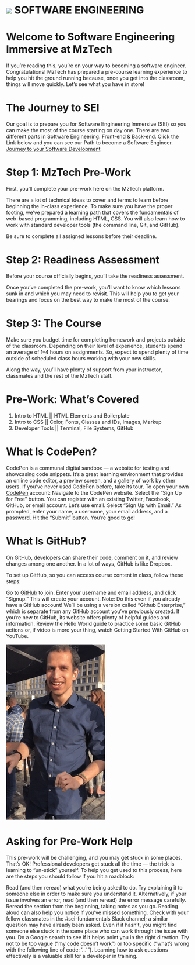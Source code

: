 # ![](https://mztech.us/static/media/logo.6e78a34c.svg?__WB_REVISION__=6e78a34c8659e1ce1fb41bf8d34dbd64) SOFTWARE ENGINEERING

# Welcome to Software Engineering Immersive at MzTech

If you’re reading this, you’re on your way to becoming a software engineer. Congratulations! MzTech has prepared a pre-course learning experience to help you hit the ground running because, once you get into the classroom, things will move quickly. Let’s see what you have in store!

# The Journey to SEI

Our goal is to prepare you for Software Engineering Immersive (SEI) so you can make the most of the course starting on day one. There are two different parts in Software Engineering. Front-end & Back-end. Click the Link below and you can see our Path to become a Software Engineer.
[Journey to your Software Development](https://whimsical.com/fullstack-development-Wmy21LqSRbiA5Thy6uh8oE)

# Step 1: MzTech Pre-Work

First, you’ll complete your pre-work here on the MzTech platform.

There are a lot of technical ideas to cover and terms to learn before beginning the in-class experience. To make sure you have the proper footing, we’ve prepared a learning path that covers the fundamentals of web-based programming, including HTML, CSS. You will also learn how to work with standard developer tools (the command line, Git, and GitHub).

Be sure to complete all assigned lessons before their deadline.

# Step 2: Readiness Assessment

Before your course officially begins, you’ll take the readiness assessment.

Once you’ve completed the pre-work, you’ll want to know which lessons sunk in and which you may need to revisit. This will help you to get your bearings and focus on the best way to make the most of the course.

# Step 3: The Course

Make sure you budget time for completing homework and projects outside of the classroom. Depending on their level of experience, students spend an average of 1–4 hours on assignments. So, expect to spend plenty of time outside of scheduled class hours working with your new skills.

Along the way, you’ll have plenty of support from your instructor, classmates and the rest of the MzTech staff.

# Pre-Work: What’s Covered

1. Intro to HTML || HTML Elements and Boilerplate
2. Intro to CSS || Color, Fonts, Classes and IDs, Images, Markup
3. Developer Tools || Terminal, File Systems, GitHub

# What Is CodePen?

CodePen is a communal digital sandbox — a website for testing and showcasing code snippets. It’s a great learning environment that provides an online code editor, a preview screen, and a gallery of work by other users. If you’ve never used CodePen before, take its tour.
To open your own [CodePen](https://codepen.io/) account:
Navigate to the CodePen website.
Select the “Sign Up for Free” button. You can register with an existing Twitter, Facebook, GitHub, or email account. Let’s use email.
Select “Sign Up with Email.” As prompted, enter your name, a username, your email address, and a password.
Hit the “Submit” button.
You’re good to go!

# What Is GitHub?

On GitHub, developers can share their code, comment on it, and review changes among one another. In a lot of ways, GitHub is like Dropbox.

To set up GitHub, so you can access course content in class, follow these steps:

Go to [GitHub](www.github.com) to join. Enter your username and email address, and click “Signup.”
This will create your account.
Note: Do this even if you already have a GitHub account! We’ll be using a version called “Github Enterprise,” which is separate from any GitHub account you’ve previously created.
If you’re new to GitHub, its website offers plenty of helpful guides and information. Review the Hello World guide to practice some basic GitHub actions or, if video is more your thing, watch Getting Started With GitHub on YouTube.

![](giphy.gif)

# Asking for Pre-Work Help

This pre-work will be challenging, and you may get stuck in some places. That’s OK! Professional developers get stuck all the time — the trick is learning to “un-stick” yourself. To help you get used to this process, here are the steps you should follow if you hit a roadblock:

Read (and then reread) what you’re being asked to do. Try explaining it to someone else in order to make sure you understand it. Alternatively, if your issue involves an error, read (and then reread) the error message carefully.
Reread the section from the beginning, taking notes as you go. Reading aloud can also help you notice if you’ve missed something.
Check with your fellow classmates in the #sei-fundamentals Slack channel; a similar question may have already been asked. Even if it hasn’t, you might find someone else stuck in the same place who can work through the issue with you.
Do a Google search to see if it helps point you in the right direction. Try not to be too vague (“my code doesn’t work”) or too specific (“what’s wrong with the following line of code: ‘...’”). Learning how to ask questions effectively is a valuable skill for a developer in training.
